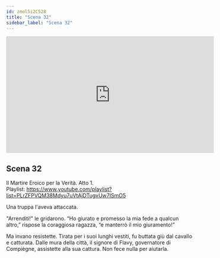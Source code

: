 ```yaml
---
id: zmol5i2C528
title: "Scena 32"
sidebar_label: "Scena 32"
---
```


<div class="video-float-container">
  <iframe
    width="560"
    height="315"
    src="https://www.youtube.com/embed/zmol5i2C528"
    title="YouTube video player"
    frameborder="0"
    allow="accelerometer; autoplay; clipboard-write; encrypted-media; gyroscope; picture-in-picture; web-share"
    referrerpolicy="strict-origin-when-cross-origin"
    allowfullscreen
  ></iframe>
</div>

## Scena 32

Il Martire Eroico per la Verità. Atto 1.   
Playlist: https://www.youtube.com/playlist?list=PLrZFPVQM38Mdyu7uVtAjDTugvUw7ISmO5 

Una truppa l'aveva attaccata.

"Arrenditi!" le gridarono. “Ho giurato e promesso la mia fede a qualcun altro,” rispose la coraggiosa ragazza, “e manterrò il mio giuramento!”

Ma invano resistette. Tirata per i suoi lunghi vestiti, fu buttata giù dal cavallo e catturata. Dalle mura della città, il signore di Flavy, governatore di Compiègne, assistette alla sua cattura. Non fece nulla per aiutarla.
